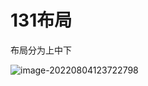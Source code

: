 # 131布局

布局分为上中下

![image-20220804123722798](https://liuxueji.oss-cn-guangzhou.aliyuncs.com/img/image-20220804123722798.png)